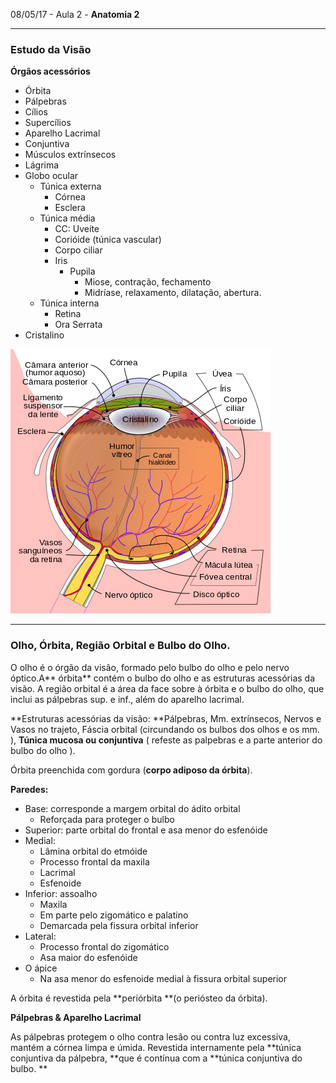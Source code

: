 08/05/17 - Aula 2 - **Anatomia 2**

---

### Estudo da Visão

**Órgãos acessórios**

* Órbita
* Pálpebras
* Cílios
* Supercílios
* Aparelho Lacrimal
* Conjuntiva
* Músculos extrínsecos
* Lágrima
* Globo ocular
  * Túnica externa
    * Córnea
    * Esclera
  * Túnica média 
    * CC: Uveíte
    * Corióide \(túnica vascular\)
    * Corpo ciliar
    * Iris
      * Pupila
        * Miose, contração, fechamento
        * Midríase, relaxamento, dilatação, abertura.
  * Túnica interna
    * Retina
    * Ora Serrata
* Cristalino

![](/assets/Schematic_diagram_of_the_human_eye_pt.svg.png)

---

### Olho, Órbita, Região Orbital e Bulbo do Olho.

O olho é o órgão da visão, formado pelo bulbo do olho e pelo nervo óptico.A** órbita** contém o bulbo do olho e as estruturas acessórias da visão. A região orbital é a área da face sobre à órbita e o bulbo do olho, que inclui as pálpebras sup. e inf., além do aparelho lacrimal.

**Estruturas acessórias da visão: **Pálpebras, Mm. extrínsecos, Nervos e Vasos no trajeto, Fáscia orbital \(circundando os bulbos dos olhos e os mm. \), **Túnica mucosa ou conjuntiva** \( refeste as palpebras e a parte anterior do bulbo do olho \).

Órbita preenchida com gordura \(**corpo adiposo da órbita**\).

**Paredes:**

* Base: corresponde a margem orbital do ádito orbital
  * Reforçada para proteger o bulbo
* Superior: parte orbital do frontal e asa menor do esfenóide
* Medial:
  * Lâmina orbital do etmóide
  * Processo frontal da maxila
  * Lacrimal
  * Esfenoide
* Inferior: assoalho
  * Maxila
  * Em parte pelo zigomático e palatino
  * Demarcada pela fissura orbital inferior
* Lateral:
  * Processo frontal do zigomático
  * Asa maior do esfenóide
* O ápice
  * Na asa menor do esfenoide medial à fissura orbital superior

A órbita é revestida pela **periórbita **\(o periósteo da órbita\).

**Pálpebras & Aparelho Lacrimal**

As pálpebras protegem o olho contra lesão ou contra luz excessiva, mantém a córnea limpa e úmida. Revestida internamente pela **túnica conjuntiva da pálpebra, **que é contínua com a **túnica conjuntiva do bulbo. **

